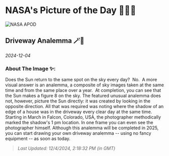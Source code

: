 
# NASA's Picture of the Day 🧑‍🚀💫

  ![NASA APOD](undefined)
  
  ## Driveway Analemma 🪄🌌
  
  _2024-12-04_
  
  ### About The Image ✨: 
  
  Does the Sun return to the same spot on the sky every day?  No.  A more visual answer is an analemma, a composite of sky images taken at the same time and from the same place over a year.  At completion, you can see that the Sun makes a figure 8 on the sky.  The featured unusual analemma does not, however, picture the Sun directly: it was created by looking in the opposite direction. All that was required was noting where the shadow of an edge of a house was in the driveway every clear day at the same time.  Starting in March in Falcon, Colorado, USA, the photographer methodically marked the shadow's 1 pm location. In one frame you can even see the photographer himself.  Although this analemma will be completed in 2025, you can start drawing your own driveway analemma -- using no fancy equipment -- as soon as today.
  
  
  
  > _Last Updated: 12/4/2024, 2:18:32 PM (in GMT)_
  